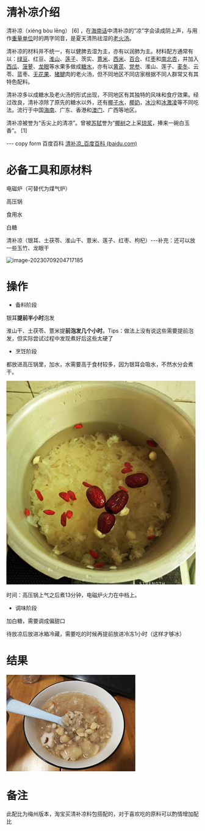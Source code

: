 # 清补凉介绍

清补凉（xiéng bòu lēng） [6] ，在[海南话](https://baike.baidu.com/item/海南话/7506152?fromModule=lemma_inlink)中清补凉的“凉”字会读成阴上声，与用作[重量单位](https://baike.baidu.com/item/重量单位/4571790?fromModule=lemma_inlink)时的两字同音，是夏天清热祛湿的[老火汤](https://baike.baidu.com/item/老火汤/6894108?fromModule=lemma_inlink)。

清补凉的材料并不统一，有以健脾去湿为主，亦有以润肺为主。材料配方通常有以：[绿豆](https://baike.baidu.com/item/绿豆/19947280?fromModule=lemma_inlink)、红豆、[淮山](https://baike.baidu.com/item/淮山/2218956?fromModule=lemma_inlink)、[莲子](https://baike.baidu.com/item/莲子/398426?fromModule=lemma_inlink)、茨实、[薏米](https://baike.baidu.com/item/薏米/3116601?fromModule=lemma_inlink)、[西米](https://baike.baidu.com/item/西米/30566?fromModule=lemma_inlink)、[百合](https://baike.baidu.com/item/百合/7886?fromModule=lemma_inlink)、红[枣](https://baike.baidu.com/item/枣/2816923?fromModule=lemma_inlink)和[南北杏](https://baike.baidu.com/item/南北杏/1104622?fromModule=lemma_inlink)，并加入[西瓜](https://baike.baidu.com/item/西瓜/333718?fromModule=lemma_inlink)、[菠萝](https://baike.baidu.com/item/菠萝/220259?fromModule=lemma_inlink)、[龙眼](https://baike.baidu.com/item/龙眼/39025?fromModule=lemma_inlink)等水果多做成[糖水](https://baike.baidu.com/item/糖水/2495507?fromModule=lemma_inlink)，亦有以[黄芪](https://baike.baidu.com/item/黄芪/563358?fromModule=lemma_inlink)、[党参](https://baike.baidu.com/item/党参/13922054?fromModule=lemma_inlink)、淮山、莲子、[麦冬](https://baike.baidu.com/item/麦冬/396276?fromModule=lemma_inlink)、云苓、蓝枣、[无花果](https://baike.baidu.com/item/无花果/447?fromModule=lemma_inlink)、[猪腱](https://baike.baidu.com/item/猪腱/4660374?fromModule=lemma_inlink)肉的老火汤，但不同地区不同店家根据不同人群常又有其特色配料。

清补凉多以成糖水及老火汤的形式出现，不同地区有其独特的风味和食疗效果。经过改良，清补凉除了原先的糖水以外，还有[椰子水](https://baike.baidu.com/item/椰子水/22475266?fromModule=lemma_inlink)，[椰奶](https://baike.baidu.com/item/椰奶/7678171?fromModule=lemma_inlink)，[冰沙](https://baike.baidu.com/item/冰沙/10959443?fromModule=lemma_inlink)和[冰激凌](https://baike.baidu.com/item/冰激凌/6206315?fromModule=lemma_inlink)等不同吃法。流行于中国[海南](https://baike.baidu.com/item/海南/13346?fromModule=lemma_inlink)、广东、香港和[澳门](https://baike.baidu.com/item/澳门/24335?fromModule=lemma_inlink)、广西等地区。

清补凉被誉为“舌尖上的清凉”。曾被[苏轼](https://baike.baidu.com/item/苏轼/53906?fromModule=lemma_inlink)誉为“[椰树](https://baike.baidu.com/item/椰树/2805578?fromModule=lemma_inlink)之上采[琼浆](https://baike.baidu.com/item/琼浆/10015699?fromModule=lemma_inlink)，捧来一碗白玉香”。 [1]

--- copy form 百度百科 [清补凉_百度百科 (baidu.com)](https://baike.baidu.com/item/清补凉/1191233)



# 必备工具和原材料

电磁炉（可替代为煤气炉）

高压锅

食用水

白糖

清补凉（银耳、土茯苓、淮山干、薏米、莲子、红枣、枸杞）---补充：还可以放一些玉竹、龙眼干

![image-20230709204717185](.\images\image-20230709204717185.png)



# 操作

- 备料阶段

银耳**提前半小时**泡发

淮山干、土茯苓、薏米提**前泡发几个小时**。Tips：做法上没有说这些需要提前泡发，但实际尝试过程中发现煮好后这些太硬了



- 烹饪阶段

都放进高压锅里，加水，水需要高于食材较多，因为银耳会吸水，不然水分会煮干。

![image-20230715154414149](.\images\image-20230715154414149.png)

时间：高压锅上气之后煮13分钟，电磁炉火力在中档上。



- 调味阶段

加白糖，需要调成偏甜口

待放凉后放进冰箱冷藏，需要吃的时候再提前放进冷冻1小时（这样才够冰）



# 结果

<img src="./images/c10396db3bf4ec81d59055ea1aace80.jpg" alt="c10396db3bf4ec81d59055ea1aace80" style="zoom: 33%;" />



# 备注

此配比为梅州版本，淘宝买清补凉料包搭配的，对于喜欢吃的原料可以酌情增加配比